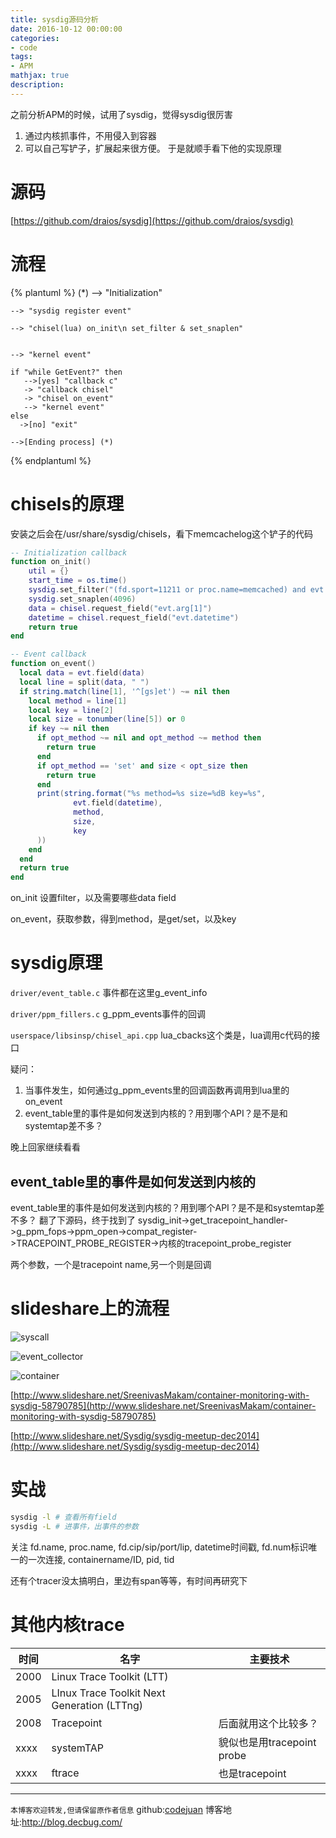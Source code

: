 ```yaml
---
title: sysdig源码分析
date: 2016-10-12 00:00:00
categories:
- code
tags: 
- APM
mathjax: true
description: 
---
```


之前分析APM的时候，试用了sysdig，觉得sysdig很厉害
1. 通过内核抓事件，不用侵入到容器
2. 可以自己写铲子，扩展起来很方便。
于是就顺手看下他的实现原理

<!--more-->

# 源码
[https://github.com/draios/sysdig](https://github.com/draios/sysdig)

# 流程

{% plantuml %}
    (*) --> "Initialization"

    --> "sysdig register event"

    --> "chisel(lua) on_init\n set_filter & set_snaplen"


    --> "kernel event"

    if "while GetEvent?" then
       -->[yes] "callback c"
       -> "callback chisel"
       -> "chisel on_event"
       --> "kernel event"
    else
      ->[no] "exit"

    -->[Ending process] (*)


{% endplantuml %}

# chisels的原理
安装之后会在/usr/share/sysdig/chisels，看下memcachelog这个铲子的代码
```lua
-- Initialization callback
function on_init()
    util = {}
    start_time = os.time()
    sysdig.set_filter("(fd.sport=11211 or proc.name=memcached) and evt.is_io=true")
    sysdig.set_snaplen(4096)
    data = chisel.request_field("evt.arg[1]")
    datetime = chisel.request_field("evt.datetime")
    return true
end

-- Event callback
function on_event()
  local data = evt.field(data)
  local line = split(data, " ")
  if string.match(line[1], '^[gs]et') ~= nil then
    local method = line[1]
    local key = line[2]
    local size = tonumber(line[5]) or 0
    if key ~= nil then
      if opt_method ~= nil and opt_method ~= method then
        return true
      end
      if opt_method == 'set' and size < opt_size then
        return true
      end
      print(string.format("%s method=%s size=%dB key=%s",
              evt.field(datetime),
              method,
              size,
              key
      ))
    end
  end
  return true
end
```
on_init 设置filter，以及需要哪些data field

on_event，获取参数，得到method，是get/set，以及key

# sysdig原理

`driver/event_table.c` 事件都在这里g_event_info

`driver/ppm_fillers.c` g_ppm_events事件的回调

`userspace/libsinsp/chisel_api.cpp` lua_cbacks这个类是，lua调用c代码的接口

疑问：
1. 当事件发生，如何通过g_ppm_events里的回调函数再调用到lua里的on_event
2. event_table里的事件是如何发送到内核的？用到哪个API？是不是和systemtap差不多？

晚上回家继续看看

## event_table里的事件是如何发送到内核的
event_table里的事件是如何发送到内核的？用到哪个API？是不是和systemtap差不多？
翻了下源码，终于找到了
sysdig_init->get_tracepoint_handler->g_ppm_fops->ppm_open->compat_register->TRACEPOINT_PROBE_REGISTER->内核的tracepoint_probe_register

两个参数，一个是tracepoint name,另一个则是回调

# slideshare上的流程

![syscall](https://cloud.githubusercontent.com/assets/5423628/19371219/091e8342-91e4-11e6-8a53-f2e597860efb.png)

![event_collector](https://cloud.githubusercontent.com/assets/5423628/19371250/40b1dd72-91e4-11e6-97c8-29ac829afde8.png)

![container](https://cloud.githubusercontent.com/assets/5423628/19371280/6b0da6be-91e4-11e6-9c9b-77b151f8428c.png)

[http://www.slideshare.net/SreenivasMakam/container-monitoring-with-sysdig-58790785](http://www.slideshare.net/SreenivasMakam/container-monitoring-with-sysdig-58790785)

[http://www.slideshare.net/Sysdig/sysdig-meetup-dec2014](http://www.slideshare.net/Sysdig/sysdig-meetup-dec2014)

# 实战

```sh
sysdig -l # 查看所有field
sysdig -L # 进事件，出事件的参数
```
关注 fd.name, proc.name, fd.cip/sip/port/lip, datetime时间戳, fd.num标识唯一的一次连接, containername/ID, pid, tid

还有个tracer没太搞明白，里边有span等等，有时间再研究下

# 其他内核trace
时间|名字|主要技术
---|---|---
2000|Linux Trace Toolkit (LTT)|
2005|LInux Trace Toolkit Next Generation (LTTng)|
2008|Tracepoint|后面就用这个比较多？
xxxx|systemTAP|貌似也是用tracepoint probe
xxxx|ftrace|也是tracepoint


----------------------------

`本博客欢迎转发,但请保留原作者信息`
github:[codejuan](https://github.com/CodeJuan)
博客地址:http://blog.decbug.com/


